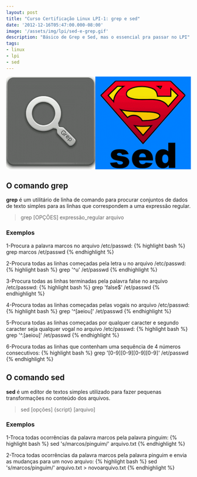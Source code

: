 ```yaml
---
layout: post
title: "Curso Certificação Linux LPI-1: grep e sed"
date: '2012-12-16T05:47:00.000-08:00'
image: '/assets/img/lpi/sed-e-grep.gif'
description: "Básico de Grep e Sed, mas o essencial pra passar no LPI"
tags:
- linux
- lpi
- sed
---
```


![Curso Certificação Linux LPI-1: grep e sed](/assets/img/lpi/sed-e-grep.gif "Curso Certificação Linux LPI-1: grep e sed")

## O comando grep

__grep__ é um utilitário de linha de comando para procurar conjuntos de dados de texto simples para as linhas que correspondem a uma expressão regular.


> grep [OPÇÕES] expressão_regular arquivo

### Exemplos

1-Procura a palavra marcos no arquivo /etc/passwd:
{% highlight bash %}
grep marcos /et/passwd
{% endhighlight %}

2-Procura todas as linhas começadas pela letra u no arquivo /etc/passwd:
{% highlight bash %}
grep '^u' /et/passwd
{% endhighlight %}

3-Procura todas as linhas terminadas pela palavra false no arquivo /etc/passwd:
{% highlight bash %}
grep 'false$' /et/passwd
{% endhighlight %}

4-Procura todas as linhas começadas pelas vogais no arquivo /etc/passwd:
{% highlight bash %}
grep '^[aeiou]' /et/passwd
{% endhighlight %}

5-Procura todas as linhas começadas por qualquer caracter e segundo caracter seja qualquer vogal no arquivo /etc/passwd:
{% highlight bash %}
grep '^.[aeiou]' /et/passwd
{% endhighlight %}

6-Procura todas as linhas que contenham uma sequência de 4 números consecutivos:
{% highlight bash %}
grep '[0-9][0-9][0-9][0-9]' /et/passwd
{% endhighlight %}

## O comando sed

__sed__ é um editor de textos simples utilizado para fazer pequenas transformações no conteúdo dos arquivos.

> sed [opções] {script} [arquivo]

### Exemplos

1-Troca todas ocorrências da palavra marcos pela palavra pinguim:
{% highlight bash %}
sed 's/marcos/pinguim/' arquivo.txt
{% endhighlight %}

2-Troca todas ocorrências da palavra marcos pela palavra pinguim e envia as mudanças para um novo arquivo:
{% highlight bash %}
sed 's/marcos/pinguim/' arquivo.txt > novoarquivo.txt
{% endhighlight %}

<script async src="https://pagead2.googlesyndication.com/pagead/js/adsbygoogle.js"></script>

<!-- Informat -->
<ins class="adsbygoogle"
 style="display:block"
 data-ad-client="ca-pub-2838251107855362"
 data-ad-slot="2327980059"
 data-ad-format="auto"
 data-full-width-responsive="true"></ins>

<script>
(adsbygoogle = window.adsbygoogle || []).push({});
</script>

